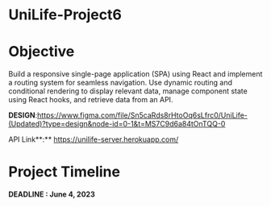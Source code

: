 # UniLife-Project6
# **Objective**

Build a responsive single-page application (SPA) using React and implement a routing system for seamless navigation. Use dynamic routing and conditional rendering to display relevant data, manage component state using React hooks, and retrieve data from an API.

**DESIGN**:https://www.figma.com/file/Sn5caRds8rHtoOq6sLfrc0/UniLife-(Updated)?type=design&node-id=0-1&t=MS7C9d6a84tOnTQQ-0

API Link**:** https://unilife-server.herokuapp.com/

# Project Timeline

**DEADLINE : June 4, 2023**

